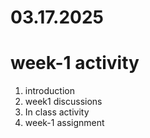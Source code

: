 # 03.17.2025
# week-1 activity
<ol> 
<li>introduction </li>
<li>week1 discussions</li>
<li>In class activity </li>
<li>week-1 assignment </li>
</ol>
